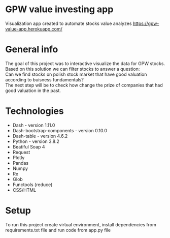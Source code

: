 # GPW value investing app
Visualization app created to automate stocks value analyzes
https://gpw-value-app.herokuapp.com/

# General info
   The goal of this project was to interactive visualize the data for GPW stocks.  
   Based on this solution we can filter stocks to answer a question:  
   Can we find stocks on polish stock market that have good valuation according to buisness fundamentals?  
   The next step will be to check how change the prize of companies that had good valuation in the past. 

# Technologies
*  Dash - version 1.11.0
*  Dash-bootstrap-components - version 0.10.0
*  Dash-table - version 4.6.2
*  Python - version 3.8.2
  * Beatiful Soap 4
  * Request
  * Plotly
  * Pandas
  * Numpy
  * Re
  * Glob
  * Functools (reduce)
*  CSS/HTML

# Setup
To run this project create virtual environment, install dependencies from requirements.txt file and run code from app.py file
